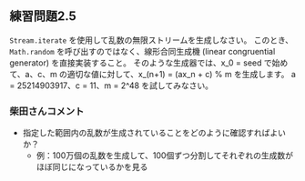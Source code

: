 ## 練習問題2.5

`Stream.iterate` を使用して乱数の無限ストリームを生成しなさい。
このとき、`Math.random` を呼び出すのではなく、線形合同生成機 (linear congruential generator) を直接実装すること。
そのような生成器では、x_0 = seed で始めて、a、c、m の適切な値に対して、x_(n+1) = (ax_n + c) % m を生成します。
a = 25214903917、c = 11、m = 2^48 を試してみなさい。

### 柴田さんコメント

- 指定した範囲内の乱数が生成されていることをどのように確認すればよいか？
  - 例：100万個の乱数を生成して、100個ずつ分割してそれぞれの生成数がほぼ同じになっているかを見る
